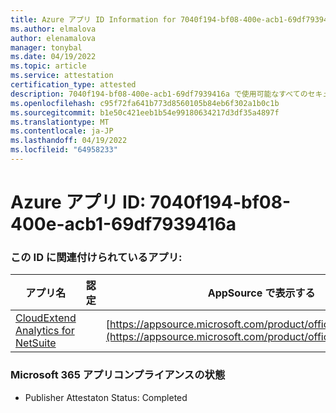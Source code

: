 ```yaml
---
title: Azure アプリ ID Information for 7040f194-bf08-400e-acb1-69df7939416a
ms.author: elmalova
author: elenamalova
manager: tonybal
ms.date: 04/19/2022
ms.topic: article
ms.service: attestation
certification_type: attested
description: 7040f194-bf08-400e-acb1-69df7939416a で使用可能なすべてのセキュリティとコンプライアンス情報。
ms.openlocfilehash: c95f72fa641b773d8560105b84eb6f302a1b0c1b
ms.sourcegitcommit: b1e50c421eeb1b54e99180634217d3df35a4897f
ms.translationtype: MT
ms.contentlocale: ja-JP
ms.lasthandoff: 04/19/2022
ms.locfileid: "64958233"
---
```

# <a name="azure-app-id-7040f194-bf08-400e-acb1-69df7939416a"></a>Azure アプリ ID: 7040f194-bf08-400e-acb1-69df7939416a


### <a name="apps-associated-with-this-id"></a>この ID に関連付けられているアプリ:
| **アプリ名** | **認定** | **AppSource で表示する** |
|--------------|---------------|-----------------------|
| [CloudExtend Analytics for NetSuite](../forward/WA200002784.md) |  | [https://appsource.microsoft.com/product/office/WA200002784](https://appsource.microsoft.com/product/office/WA200002784) |

### <a name="microsoft-365-app-compliance-status"></a>Microsoft 365 アプリコンプライアンスの状態
- Publisher Attestaton Status: Completed
